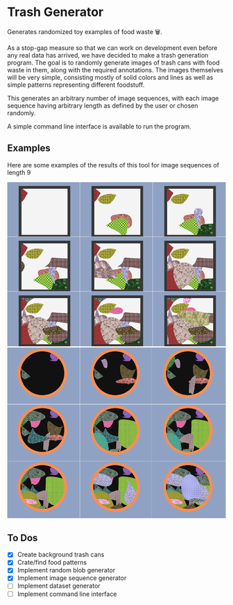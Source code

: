 # Trash Generator
Generates randomized toy examples of food waste 🗑.

As a stop-gap measure so that we can work on development even before any real data has arrived, we have decided to make a trash generation program.
The goal is to randomly generate images of trash cans with food waste in them, along with the required annotations.
The images themselves will be very simple, consisting mostly of solid colors and lines as well as simple patterns representing different foodstuff.

This generates an arbitrary number of image sequences, with each image sequence having arbitrary length as defined by the user or chosen randomly.

A simple command line interface is available to run the program.

## Examples
Here are some examples of the results of this tool for image sequences of length 9

![Example of sequence of 9 images with square bins](media/sample.png)
![Example of sequence of 9 images with round bins](media/sample2.png)
## To Dos
- [x] Create background trash cans
- [x] Crate/find food patterns
- [x] Implement random blob generator
- [x] Implement image sequence generator
- [ ] Implement dataset generator
- [ ] Implement command line interface
